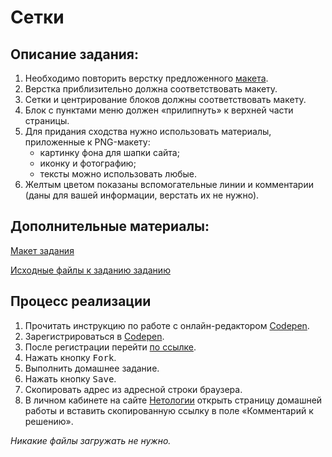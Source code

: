 Сетки
===

## Описание задания:

1. Необходимо повторить верстку предложенного [макета](resourses/grid.png).
2. Верстка приблизительно должна соответствовать макету.
3. Сетки и центрирование блоков должны соответствовать макету.
4. Блок с пунктами меню должен «прилипнуть» к верхней части страницы.
5. Для придания сходства нужно использовать материалы, приложенные к PNG-макету:
    - картинку фона для шапки сайта;
    - иконку и фотографию;
    - тексты можно использовать любые.
6. Желтым цветом показаны вспомогательные линии и комментарии (даны для вашей информации, верстать их не нужно).

## Дополнительные материалы:

[Макет задания](resourses/grid.png)

[Исходные файлы к заданию заданию](resourses/images.zip)

## Процесс реализации

1. Прочитать инструкцию по работе с онлайн-редактором [Codepen](https://netology-university.bitbucket.io/guides/wm/codepen-guide/).
2. Зарегистрироваться в [Codepen](https://codepen.io).
3. После регистрации перейти [по ссылке](https://codepen.io/Netology/pen/yPxdWr).
4. Нажать кнопку <kbd>Fork</kbd>.
5. Выполнить домашнее задание.
6. Нажать кнопку <kbd>Save</kbd>.
7. Скопировать адрес из адресной строки браузера.
8. В личном кабинете на сайте [Нетологии](https://netology.ru/) открыть страницу домашней работы и вставить скопированную ссылку в поле «Комментарий к решению».

*Никакие файлы загружать не нужно.*
